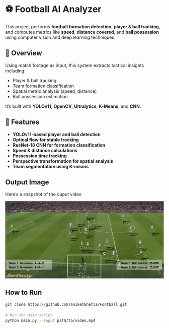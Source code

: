 # ⚽ Football AI Analyzer

This project performs **football formation detection**, **player & ball tracking**, and computes metrics like **speed**, **distance covered**, and **ball possession** using computer vision and deep learning techniques.

## 📌 Overview

Using match footage as input, this system extracts tactical insights including:
- Player & ball tracking
- Team formation classification
- Spatial metric analysis (speed, distance)
- Ball possession estimation

It’s built with **YOLOv11**, **OpenCV**, **Ultralytics**, **K-Means**, and **CNN**.

## 🌟 Features

- **YOLOv11-based player and ball detection**
- **Optical flow for stable tracking**
- **ResNet-18 CNN for formation classification**
- **Speed & distance calculations**
- **Possession time tracking**
- **Perspective transformation for spatial analysis**
- **Team segmentation using K-means**

## Output Image

Here’s a snapshot of the ouput video

![Output Image](output_image)

##  How to Run

```bash
git clone https://github.com/aniketGhetla/Football.git

# Run the main script
python main.py --input path/to/video.mp4

